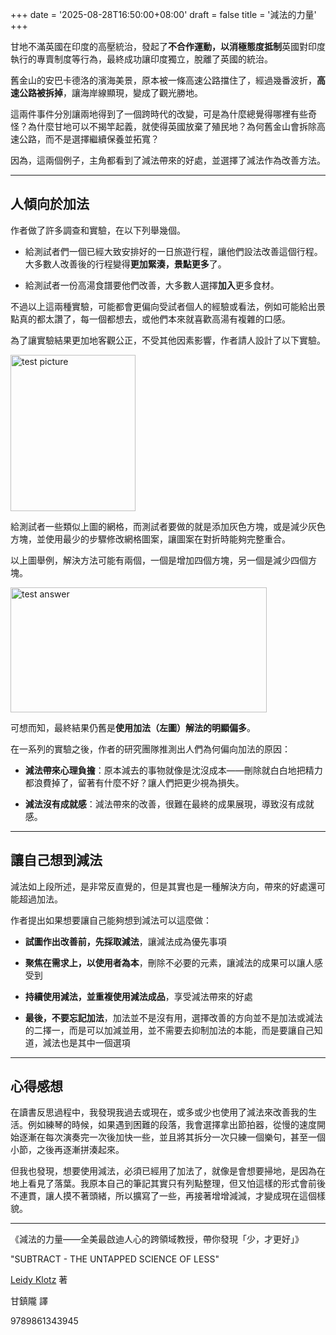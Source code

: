+++
date = '2025-08-28T16:50:00+08:00'
draft = false
title = '減法的力量'
+++

甘地不滿英國在印度的高壓統治，發起了**不合作運動，以消極態度抵制**英國對印度執行的專賣制度等行為，最終成功讓印度獨立，脫離了英國的統治。

舊金山的安巴卡德洛的濱海美景，原本被一條高速公路擋住了，經過幾番波折，**高速公路被拆掉**，讓海岸線顯現，變成了觀光勝地。

這兩件事件分別讓兩地得到了一個跨時代的改變，可是為什麼總覺得哪裡有些奇怪？為什麼甘地可以不揭竿起義，就使得英國放棄了殖民地？為何舊金山會拆除高速公路，而不是選擇繼續保養並拓寬？

因為，這兩個例子，主角都看到了減法帶來的好處，並選擇了減法作為改善方法。


---


## 人傾向於加法

作者做了許多調查和實驗，在以下列舉幾個。

- 給測試者們一個已經大致安排好的一日旅遊行程，讓他們設法改善這個行程。大多數人改善後的行程變得**更加緊湊，景點更多**了。

- 給測試者一份高湯食譜要他們改善，大多數人選擇**加入**更多食材。

不過以上這兩種實驗，可能都會更偏向受試者個人的經驗或看法，例如可能給出景點真的都太讚了，每一個都想去，或他們本來就喜歡高湯有複雜的口感。

為了讓實驗結果更加地客觀公正，不受其他因素影響，作者請人設計了以下實驗。

<img src="/article/subtract/test.jpg" alt="test picture" width="200" height="250">

給測試者一些類似上圖的網格，而測試者要做的就是添加灰色方塊，或是減少灰色方塊，並使用最少的步驟修改網格圖案，讓圖案在對折時能夠完整重合。

以上圖舉例，解決方法可能有兩個，一個是增加四個方塊，另一個是減少四個方塊。

<img src="/article/subtract/answer.jpg" alt="test answer" width="410" height="200">

可想而知，最終結果仍舊是**使用加法（左圖）解法的明顯偏多**。


在一系列的實驗之後，作者的研究團隊推測出人們為何偏向加法的原因：

- **減法帶來心理負擔**：原本減去的事物就像是沈沒成本——刪除就白白地把精力都浪費掉了，留著有什麼不好？讓人們把更少視為損失。

- **減法沒有成就感**：減法帶來的改善，很難在最終的成果展現，導致沒有成就感。

---

## 讓自己想到減法

減法如上段所述，是非常反直覺的，但是其實也是一種解決方向，帶來的好處還可能超過加法。

作者提出如果想要讓自己能夠想到減法可以這麼做：
- **試圖作出改善前，先採取減法**，讓減法成為優先事項

- **聚焦在需求上，以使用者為本**，刪除不必要的元素，讓減法的成果可以讓人感受到

- **持續使用減法，並重複使用減法成品**，享受減法帶來的好處

- **最後，不要忘記加法**，加法並不是沒有用，選擇改善的方向並不是加法或減法的二擇一，而是可以加減並用，並不需要去抑制加法的本能，而是要讓自己知道，減法也是其中一個選項

---

## 心得感想

在讀書反思過程中，我發現我過去或現在，或多或少也使用了減法來改善我的生活。例如練琴的時候，如果遇到困難的段落，我會選擇拿出節拍器，從慢的速度開始逐漸在每次演奏完一次後加快一些，並且將其拆分一次只練一個樂句，甚至一個小節，之後再逐漸拼湊起來。

但我也發現，想要使用減法，必須已經用了加法了，就像是會想要掃地，是因為在地上看見了落葉。我原本自己的筆記其實只有列點整理，但又怕這樣的形式會前後不連貫，讓人摸不著頭緒，所以擴寫了一些，再接著增增減減，才變成現在這個樣貌。

---

《減法的力量——全美最啟迪人心的跨領域教授，帶你發現「少，才更好」》

"SUBTRACT - THE UNTAPPED SCIENCE OF LESS"

[Leidy Klotz](https://leidyklotz.com/) 著

甘鎮隴 譯

9789861343945



